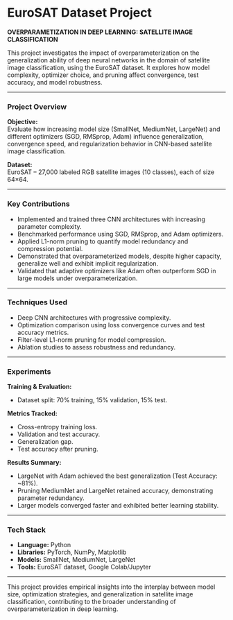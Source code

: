 # EuroSAT Dataset Project 

**OVERPARAMETIZATION IN DEEP LEARNING: SATELLITE IMAGE CLASSIFICATION**  

This project investigates the impact of overparameterization on the generalization ability of deep neural networks in the domain of satellite image classification, using the EuroSAT dataset. It explores how model complexity, optimizer choice, and pruning affect convergence, test accuracy, and model robustness.  

---

### **Project Overview**  
**Objective:**  
Evaluate how increasing model size (SmallNet, MediumNet, LargeNet) and different optimizers (SGD, RMSprop, Adam) influence generalization, convergence speed, and regularization behavior in CNN-based satellite image classification.  

**Dataset:**  
EuroSAT – 27,000 labeled RGB satellite images (10 classes), each of size 64×64.  

---

### **Key Contributions**  
- Implemented and trained three CNN architectures with increasing parameter complexity.  
- Benchmarked performance using SGD, RMSprop, and Adam optimizers.  
- Applied L1-norm pruning to quantify model redundancy and compression potential.  
- Demonstrated that overparameterized models, despite higher capacity, generalize well and exhibit implicit regularization.  
- Validated that adaptive optimizers like Adam often outperform SGD in large models under overparameterization.  

---

### **Techniques Used**  
- Deep CNN architectures with progressive complexity.  
- Optimization comparison using loss convergence curves and test accuracy metrics.  
- Filter-level L1-norm pruning for model compression.  
- Ablation studies to assess robustness and redundancy.  

---

### **Experiments**  
**Training & Evaluation:**  
- Dataset split: 70% training, 15% validation, 15% test.  

**Metrics Tracked:**  
- Cross-entropy training loss.  
- Validation and test accuracy.  
- Generalization gap.  
- Test accuracy after pruning.  

**Results Summary:**  
- LargeNet with Adam achieved the best generalization (Test Accuracy: ~81%).  
- Pruning MediumNet and LargeNet retained accuracy, demonstrating parameter redundancy.  
- Larger models converged faster and exhibited better learning stability.  

---

### **Tech Stack**  
- **Language:** Python  
- **Libraries:** PyTorch, NumPy, Matplotlib  
- **Models:** SmallNet, MediumNet, LargeNet  
- **Tools:** EuroSAT dataset, Google Colab/Jupyter  

---  

This project provides empirical insights into the interplay between model size, optimization strategies, and generalization in satellite image classification, contributing to the broader understanding of overparameterization in deep learning.

